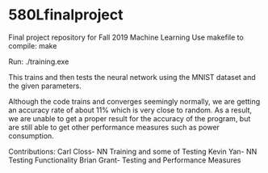 # 580Lfinalproject
Final project repository for Fall 2019 Machine Learning
Use makefile to compile:
make

Run:
./training.exe <learning rate> <total layers> <epochs> <size of hidden layers> <momentum> <a(for elu)> <l2 penalty>
  
This trains and then tests the neural network using the MNIST dataset and the given parameters.

Although the code trains and converges seemingly normally, we are getting an accuracy rate of about 11% which is very close to random.
As a result, we are unable to get a proper result for the accuracy of the program, but are still able to get other performance measures
such as power consumption.

Contributions:
Carl Closs- NN Training and some of Testing
Kevin Yan- NN Testing Functionality
Brian Grant- Testing and Performance Measures
